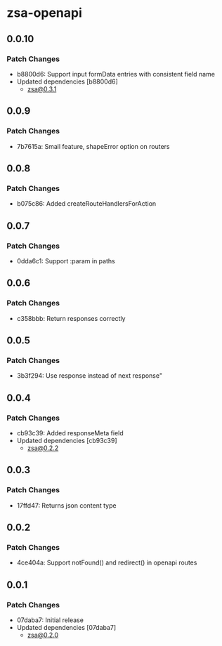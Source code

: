 # zsa-openapi

## 0.0.10

### Patch Changes

- b8800d6: Support input formData entries with consistent field name
- Updated dependencies [b8800d6]
  - zsa@0.3.1

## 0.0.9

### Patch Changes

- 7b7615a: Small feature, shapeError option on routers

## 0.0.8

### Patch Changes

- b075c86: Added createRouteHandlersForAction

## 0.0.7

### Patch Changes

- 0dda6c1: Support :param in paths

## 0.0.6

### Patch Changes

- c358bbb: Return responses correctly

## 0.0.5

### Patch Changes

- 3b3f294: Use response instead of next response"

## 0.0.4

### Patch Changes

- cb93c39: Added responseMeta field
- Updated dependencies [cb93c39]
  - zsa@0.2.2

## 0.0.3

### Patch Changes

- 17ffd47: Returns json content type

## 0.0.2

### Patch Changes

- 4ce404a: Support notFound() and redirect() in openapi routes

## 0.0.1

### Patch Changes

- 07daba7: Initial release
- Updated dependencies [07daba7]
  - zsa@0.2.0
